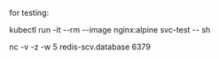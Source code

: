 for testing:

kubectl run -it --rm --image nginx:alpine svc-test -- sh

nc -v -z -w 5 redis-scv.database 6379